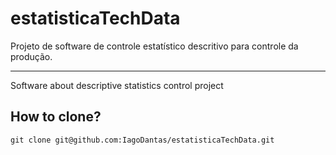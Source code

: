 # estatisticaTechData
Projeto de software de controle estatístico descritivo para controle da produção.
<hr/>

Software about descriptive statistics control  project


## How to clone?

```
git clone git@github.com:IagoDantas/estatisticaTechData.git
```
